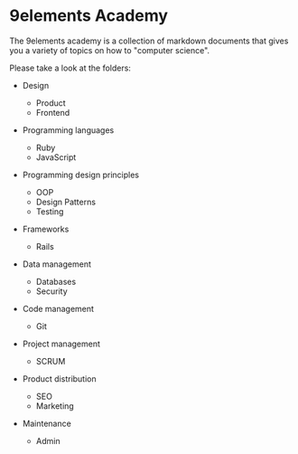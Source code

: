 # 9elements Academy

The 9elements academy is a collection of markdown documents that gives you a variety of topics on how to "computer science".

Please take a look at the folders:

- Design
  - Product
  - Frontend
   
- Programming languages
  - Ruby
  - JavaScript
  
- Programming design principles
  - OOP
  - Design Patterns
  - Testing
  
- Frameworks
  - Rails

- Data management
  - Databases
  - Security

- Code management
  - Git
  
- Project management
  - SCRUM
 
- Product distribution
  - SEO
  - Marketing
  
- Maintenance
  - Admin
